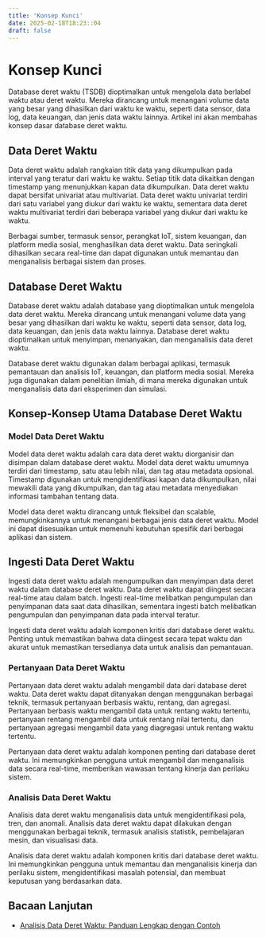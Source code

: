 ```yaml
---
title: 'Konsep Kunci'
date: 2025-02-18T18:23::04
draft: false
---
```


# Konsep Kunci

Database deret waktu (TSDB) dioptimalkan untuk mengelola data berlabel waktu atau deret waktu. Mereka dirancang untuk menangani volume data yang besar yang dihasilkan dari waktu ke waktu, seperti data sensor, data log, data keuangan, dan jenis data waktu lainnya. Artikel ini akan membahas konsep dasar database deret waktu.

## **Data Deret Waktu**

Data deret waktu adalah rangkaian titik data yang dikumpulkan pada interval yang teratur dari waktu ke waktu. Setiap titik data dikaitkan dengan timestamp yang menunjukkan kapan data dikumpulkan. Data deret waktu dapat bersifat univariat atau multivariat. Data deret waktu univariat terdiri dari satu variabel yang diukur dari waktu ke waktu, sementara data deret waktu multivariat terdiri dari beberapa variabel yang diukur dari waktu ke waktu.

Berbagai sumber, termasuk sensor, perangkat IoT, sistem keuangan, dan platform media sosial, menghasilkan data deret waktu. Data seringkali dihasilkan secara real-time dan dapat digunakan untuk memantau dan menganalisis berbagai sistem dan proses.

## **Database Deret Waktu**

Database deret waktu adalah database yang dioptimalkan untuk mengelola data deret waktu. Mereka dirancang untuk menangani volume data yang besar yang dihasilkan dari waktu ke waktu, seperti data sensor, data log, data keuangan, dan jenis data waktu lainnya. Database deret waktu dioptimalkan untuk menyimpan, menanyakan, dan menganalisis data deret waktu.

Database deret waktu digunakan dalam berbagai aplikasi, termasuk pemantauan dan analisis IoT, keuangan, dan platform media sosial. Mereka juga digunakan dalam penelitian ilmiah, di mana mereka digunakan untuk menganalisis data dari eksperimen dan simulasi.

## **Konsep-Konsep Utama Database Deret Waktu**

### **Model Data Deret Waktu**

Model data deret waktu adalah cara data deret waktu diorganisir dan disimpan dalam database deret waktu. Model data deret waktu umumnya terdiri dari timestamp, satu atau lebih nilai, dan tag atau metadata opsional. Timestamp digunakan untuk mengidentifikasi kapan data dikumpulkan, nilai mewakili data yang dikumpulkan, dan tag atau metadata menyediakan informasi tambahan tentang data.

Model data deret waktu dirancang untuk fleksibel dan scalable, memungkinkannya untuk menangani berbagai jenis data deret waktu. Model ini dapat disesuaikan untuk memenuhi kebutuhan spesifik dari berbagai aplikasi dan sistem.

## **Ingesti Data Deret Waktu**

Ingesti data deret waktu adalah mengumpulkan dan menyimpan data deret waktu dalam database deret waktu. Data deret waktu dapat diingest secara real-time atau dalam batch. Ingesti real-time melibatkan pengumpulan dan penyimpanan data saat data dihasilkan, sementara ingesti batch melibatkan pengumpulan dan penyimpanan data pada interval teratur.

Ingesti data deret waktu adalah komponen kritis dari database deret waktu. Penting untuk memastikan bahwa data diingest secara tepat waktu dan akurat untuk memastikan tersedianya data untuk analisis dan pemantauan.

### **Pertanyaan Data Deret Waktu**

Pertanyaan data deret waktu adalah mengambil data dari database deret waktu. Data deret waktu dapat ditanyakan dengan menggunakan berbagai teknik, termasuk pertanyaan berbasis waktu, rentang, dan agregasi. Pertanyaan berbasis waktu mengambil data untuk rentang waktu tertentu, pertanyaan rentang mengambil data untuk rentang nilai tertentu, dan pertanyaan agregasi mengambil data yang diagregasi untuk rentang waktu tertentu.

Pertanyaan data deret waktu adalah komponen penting dari database deret waktu. Ini memungkinkan pengguna untuk mengambil dan menganalisis data secara real-time, memberikan wawasan tentang kinerja dan perilaku sistem.

### **Analisis Data Deret Waktu**

Analisis data deret waktu menganalisis data untuk mengidentifikasi pola, tren, dan anomali. Analisis data deret waktu dapat dilakukan dengan menggunakan berbagai teknik, termasuk analisis statistik, pembelajaran mesin, dan visualisasi data.

Analisis data deret waktu adalah komponen kritis dari database deret waktu. Ini memungkinkan pengguna untuk memantau dan menganalisis kinerja dan perilaku sistem, mengidentifikasi masalah potensial, dan membuat keputusan yang berdasarkan data.

## **Bacaan Lanjutan**

- [Analisis Data Deret Waktu: Panduan Lengkap dengan Contoh](https://www.analyticsvidhya.com/blog/2018/02/time-series-forecasting-methods/)

